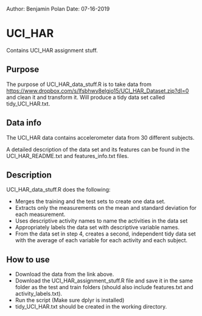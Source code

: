 Author: Benjamin Polan
Date: 07-16-2019

# UCI_HAR
Contains UCI_HAR assignment stuff.

## Purpose
The purpose of UCI_HAR_data_stuff.R is to take data from https://www.dropbox.com/s/lfsbhwy8elgjo15/UCI_HAR_Dataset.zip?dl=0 and clean it and transform it. Will produce a tidy data set called tidy_UCI_HAR.txt.

## Data info
The UCI_HAR data contains accelerometer data from 30 different subjects.

A detailed description of the data set and its features can be found in the  UCI_HAR_README.txt and features_info.txt files.

## Description
UCI_HAR_data_stuff.R does the following:

- Merges the training and the test sets to create one data set.
- Extracts only the measurements on the mean and standard deviation for each measurement.
- Uses descriptive activity names to name the activities in the data set
- Appropriately labels the data set with descriptive variable names.
- From the data set in step 4, creates a second, independent tidy data set with the average of each variable for each activity and each subject.

## How to use
- Download the data from the link above.
- Download the UCI_HAR_assignment_stuff.R file and save it in the same folder as the test and train folders (should also include features.txt and activity_labels.txt).
- Run the script (Make sure dplyr is installed)
- tidy_UCI_HAR.txt should be created in the working directory.


